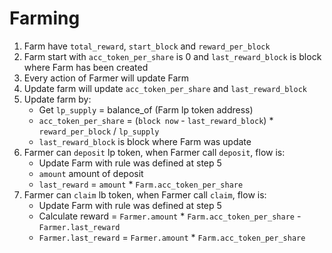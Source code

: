 # Farming
1. Farm have `total_reward`, `start_block` and `reward_per_block` 
2. Farm start with `acc_token_per_share` is 0 and `last_reward_block` is block where Farm has been
   created
3. Every action of Farmer will update Farm
4. Update farm will update `acc_token_per_share` and `last_reward_block`
5. Update farm by:
    - Get `lp_supply` = balance_of (Farm lp token address)
    - `acc_token_per_share` = (`block now` - `last_reward_block`) * `reward_per_block` / `lp_supply`
    - `last_reward_block` is block where Farm was update
6. Farmer can `deposit` lp token, when Farmer call `deposit`, flow is:
    - Update Farm with rule was defined at step 5
    - `amount` amount of deposit
    - `last_reward` = `amount` * `Farm.acc_token_per_share`
7. Farmer can `claim` lb token, when Farmer call `claim`, flow is:
    - Update Farm with rule was defined at step 5
    - Calculate reward = `Farmer.amount` * `Farm.acc_token_per_share` - `Farmer.last_reward`
    - `Farmer.last_reward` = `Farmer.amount` * `Farm.acc_token_per_share`
